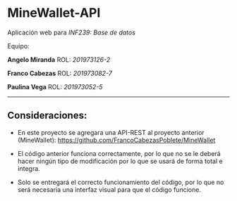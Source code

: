 # MineWallet-API

Aplicación web para *INF239: Base de datos*

Equipo:

**Angelo Miranda** ROL: *201973126-2*

**Franco Cabezas** ROL: *201973082-7*

**Paulina Vega**   ROL: *201973052-5*

------------------

## Consideraciones:

- En este proyecto se agregara una API-REST al proyecto anterior (MineWallet): https://github.com/FrancoCabezasPoblete/MineWallet

- El código anterior funciona correctamente, por lo que no se le deberá hacer ningún tipo de modificación por lo que se usará de forma total e integra. 

- Solo se entregará el correcto funcionamiento del código, por lo que no será necesaria una interfaz visual para que el código funcione. 
